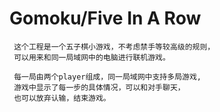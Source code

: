 Gomoku/Five In A Row
=============

     这个工程是一个五子棋小游戏，不考虑禁手等较高级的规则，
	 可以用来和同一局域网中的电脑进行联机游戏。
	 
	 每一局由两个player组成，同一局域网中支持多局游戏,
	 游戏中显示了每一步的具体情况，可以和对手聊天，
	 也可以放弃认输，结束游戏。

	 
